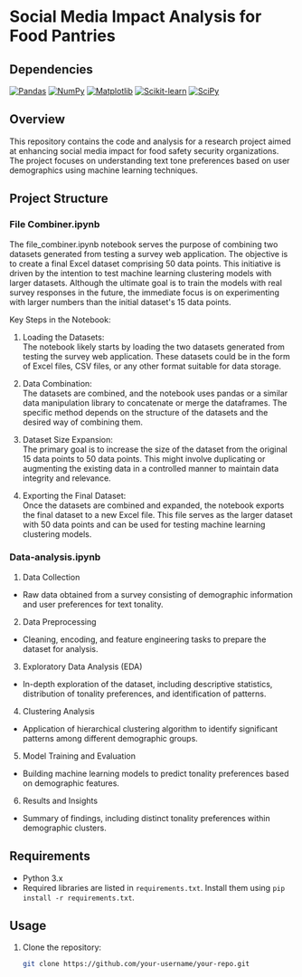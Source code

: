 # Social Media Impact Analysis for Food Pantries
## Dependencies
[![Pandas](https://img.shields.io/badge/pandas-1.3.3-blue)](https://pandas.pydata.org/)
[![NumPy](https://img.shields.io/badge/numpy-1.21.4-blue)](https://numpy.org/)
[![Matplotlib](https://img.shields.io/badge/matplotlib-3.4.3-blue)](https://matplotlib.org/)
[![Scikit-learn](https://img.shields.io/badge/scikit--learn-0.24.2-blue)](https://scikit-learn.org/)
[![SciPy](https://img.shields.io/badge/scipy-1.7.3-blue)](https://www.scipy.org/)
## Overview
This repository contains the code and analysis for a research project aimed at enhancing social media impact for food safety security organizations. The project focuses on understanding text tone preferences based on user demographics using machine learning techniques.

## Project Structure

### File Combiner.ipynb
The file_combiner.ipynb notebook serves the purpose of combining two datasets generated from testing a survey web application. The objective is to create a final Excel dataset comprising 50 data points. This initiative is driven by the intention to test machine learning clustering models with larger datasets. Although the ultimate goal is to train the models with real survey responses in the future, the immediate focus is on experimenting with larger numbers than the initial dataset's 15 data points.

Key Steps in the Notebook:

1. Loading the Datasets:<br>
The notebook likely starts by loading the two datasets generated from testing the survey web application. These datasets could be in the form of Excel files, CSV files, or any other format suitable for data storage.<br>

2. Data Combination:<br>
The datasets are combined, and the notebook uses pandas or a similar data manipulation library to concatenate or merge the dataframes. The specific method depends on the structure of the datasets and the desired way of combining them.<br>

3. Dataset Size Expansion:<br>
The primary goal is to increase the size of the dataset from the original 15 data points to 50 data points. This might involve duplicating or augmenting the existing data in a controlled manner to maintain data integrity and relevance.<br>

4. Exporting the Final Dataset:<br>
Once the datasets are combined and expanded, the notebook exports the final dataset to a new Excel file. This file serves as the larger dataset with 50 data points and can be used for testing machine learning clustering models.

### Data-analysis.ipynb

1. Data Collection
- Raw data obtained from a survey consisting of demographic information and user preferences for text tonality.

2. Data Preprocessing
- Cleaning, encoding, and feature engineering tasks to prepare the dataset for analysis.

3. Exploratory Data Analysis (EDA)
- In-depth exploration of the dataset, including descriptive statistics, distribution of tonality preferences, and identification of patterns.

4. Clustering Analysis
- Application of hierarchical clustering algorithm to identify significant patterns among different demographic groups.

5. Model Training and Evaluation
- Building machine learning models to predict tonality preferences based on demographic features.

6. Results and Insights
- Summary of findings, including distinct tonality preferences within demographic clusters.

## Requirements
- Python 3.x
- Required libraries are listed in `requirements.txt`. Install them using `pip install -r requirements.txt`.

## Usage
1. Clone the repository:
   ```bash
   git clone https://github.com/your-username/your-repo.git
